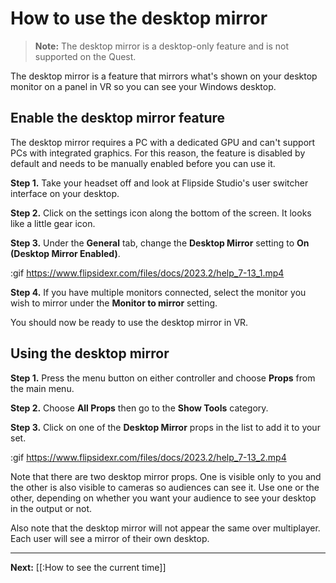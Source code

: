 # How to use the desktop mirror

> **Note:** The desktop mirror is a desktop-only feature and is not supported on the Quest.

The desktop mirror is a feature that mirrors what's shown on your desktop monitor on a panel in VR so you can see your Windows desktop.

## Enable the desktop mirror feature

The desktop mirror requires a PC with a dedicated GPU and can't support PCs with integrated graphics. For this reason, the feature is disabled by default and needs to be manually enabled before you can use it.

**Step 1.** Take your headset off and look at Flipside Studio's user switcher interface on your desktop.

**Step 2.** Click on the settings icon along the bottom of the screen. It looks like a little gear icon.

**Step 3.** Under the **General** tab, change the **Desktop Mirror** setting to **On (Desktop Mirror Enabled)**.

:gif https://www.flipsidexr.com/files/docs/2023.2/help_7-13_1.mp4

**Step 4.** If you have multiple monitors connected, select the monitor you wish to mirror under the **Monitor to mirror** setting.

You should now be ready to use the desktop mirror in VR.

## Using the desktop mirror

**Step 1.** Press the menu button on either controller and choose **Props** from the main menu.

**Step 2.** Choose **All Props** then go to the **Show Tools** category.

**Step 3.** Click on one of the **Desktop Mirror** props in the list to add it to your set.

:gif https://www.flipsidexr.com/files/docs/2023.2/help_7-13_2.mp4

Note that there are two desktop mirror props. One is visible only to you and the other is also visible to cameras so audiences can see it. Use one or the other, depending on whether you want your audience to see your desktop in the output or not.

Also note that the desktop mirror will not appear the same over multiplayer. Each user will see a mirror of their own desktop.

---

**Next:** [[:How to see the current time]]
